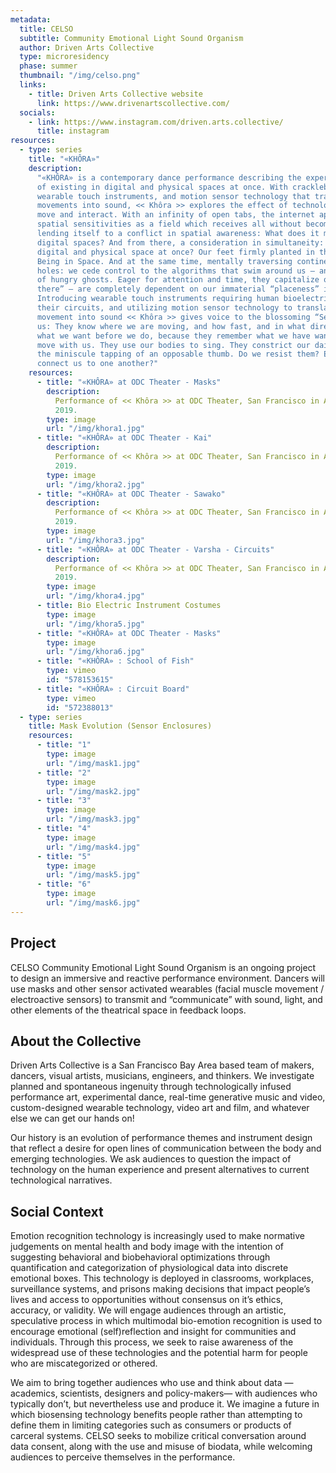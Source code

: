 ```yaml
---
metadata:
  title: CELSO
  subtitle: Community Emotional Light Sound Organism
  author: Driven Arts Collective
  type: microresidency
  phase: summer
  thumbnail: "/img/celso.png"
  links:
    - title: Driven Arts Collective website
      link: https://www.drivenartscollective.com/
  socials:
    - link: https://www.instagram.com/driven.arts.collective/
      title: instagram
resources:
  - type: series
    title: "«KHÔRA»"
    description:
      "«KHÔRA» is a contemporary dance performance describing the experience
      of existing in digital and physical spaces at once. With cracklebox masks, bioelectric
      wearable touch instruments, and motion sensor technology that translate the dancer’s
      movements into sound, << Khôra >> explores the effect of technology on how we
      move and interact. With an infinity of open tabs, the internet appears to our
      spatial sensitivities as a field which receives all without becoming anything,
      lending itself to a conflict in spatial awareness: What does it mean to inhabit
      digital spaces? And from there, a consideration in simultaneity: How to inhabit
      digital and physical space at once? Our feet firmly planted in the physical. Dwelling.
      Being in Space. And at the same time, mentally traversing continents and rabbit
      holes: we cede control to the algorithms that swim around us – an evolving realm
      of hungry ghosts. Eager for attention and time, they capitalize on our “being
      there” – are completely dependent on our immaterial “placeness” in a digital sphere.
      Introducing wearable touch instruments requiring human bioelectricity to complete
      their circuits, and utilizing motion sensor technology to translate the dancers’
      movement into sound << Khôra >> gives voice to the blossoming “Seers” all around
      us: They know where we are moving, and how fast, and in what direction. They know
      what we want before we do, because they remember what we have wanted before. They
      move with us. They use our bodies to sing. They constrict our daily gestures to
      the miniscule tapping of an opposable thumb. Do we resist them? Even when they
      connect us to one another?"
    resources:
      - title: "«KHÔRA» at ODC Theater - Masks"
        description:
          Performance of << Khôra >> at ODC Theater, San Francisco in August
          2019.
        type: image
        url: "/img/khora1.jpg"
      - title: "«KHÔRA» at ODC Theater - Kai"
        description:
          Performance of << Khôra >> at ODC Theater, San Francisco in August
          2019.
        type: image
        url: "/img/khora2.jpg"
      - title: "«KHÔRA» at ODC Theater - Sawako"
        description:
          Performance of << Khôra >> at ODC Theater, San Francisco in August
          2019.
        type: image
        url: "/img/khora3.jpg"
      - title: "«KHÔRA» at ODC Theater - Varsha - Circuits"
        description:
          Performance of << Khôra >> at ODC Theater, San Francisco in August
          2019.
        type: image
        url: "/img/khora4.jpg"
      - title: Bio Electric Instrument Costumes
        type: image
        url: "/img/khora5.jpg"
      - title: "«KHÔRA» at ODC Theater - Masks"
        type: image
        url: "/img/khora6.jpg"
      - title: "«KHÔRA» : School of Fish"
        type: vimeo
        id: "578153615"
      - title: "«KHÔRA» : Circuit Board"
        type: vimeo
        id: "572388013"
  - type: series
    title: Mask Evolution (Sensor Enclosures)
    resources:
      - title: "1"
        type: image
        url: "/img/mask1.jpg"
      - title: "2"
        type: image
        url: "/img/mask2.jpg"
      - title: "3"
        type: image
        url: "/img/mask3.jpg"
      - title: "4"
        type: image
        url: "/img/mask4.jpg"
      - title: "5"
        type: image
        url: "/img/mask5.jpg"
      - title: "6"
        type: image
        url: "/img/mask6.jpg"
---
```


## Project

CELSO Community Emotional Light Sound Organism is an ongoing project to design an immersive and reactive performance environment. Dancers will use masks and other sensor activated wearables (facial muscle movement / electroactive sensors) to transmit and “communicate” with sound, light, and other elements of the theatrical space in feedback loops.

## About the Collective

Driven Arts Collective is a San Francisco Bay Area based team of makers, dancers, visual artists, musicians, engineers, and thinkers. We investigate planned and spontaneous ingenuity through technologically infused performance art, experimental dance, real-time generative music and video, custom-designed wearable technology, video art and film, and whatever else we can get our hands on!

Our history is an evolution of performance themes and instrument design that reflect a desire for open lines of communication between the body and emerging technologies. We ask audiences to question the impact of technology on the human experience and present alternatives to current technological narratives.

## Social Context

Emotion recognition technology is increasingly used to make normative judgements on mental health and body image with the intention of suggesting behavioral and biobehavioral optimizations through quantification and categorization of physiological data into discrete emotional boxes. This technology is deployed in classrooms, workplaces, surveillance systems, and prisons making decisions that impact people’s lives and access to opportunities without consensus on it’s ethics, accuracy, or validity. We will engage audiences through an artistic, speculative process in which multimodal bio-emotion recognition is used to encourage emotional (self)reflection and insight for communities and individuals. Through this process, we seek to raise awareness of the widespread use of these technologies and the potential harm for people who are miscategorized or othered.

We aim to bring together audiences who use and think about data —academics, scientists, designers and policy-makers— with audiences who typically don’t, but nevertheless use and produce it. We imagine a future in which biosensing technology benefits people rather than attempting to define them in limiting categories such as consumers or products of carceral systems. CELSO seeks to mobilize critical conversation around data consent, along with the use and misuse of biodata, while welcoming audiences to perceive themselves in the performance.
